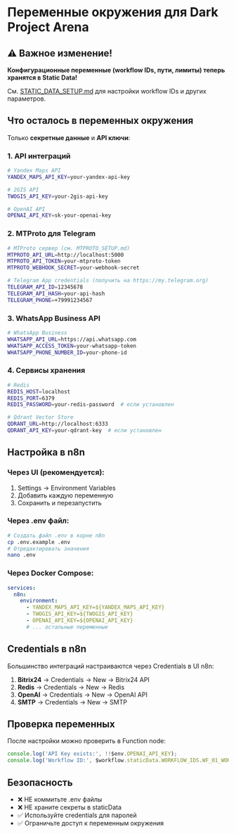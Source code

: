 # Переменные окружения для Dark Project Arena

## ⚠️ Важное изменение!

**Конфигурационные переменные (workflow IDs, пути, лимиты) теперь хранятся в Static Data!**

См. [STATIC_DATA_SETUP.md](./STATIC_DATA_SETUP.md) для настройки workflow IDs и других параметров.

## Что осталось в переменных окружения

Только **секретные данные** и **API ключи**:

### 1. API интеграций

```bash
# Yandex Maps API
YANDEX_MAPS_API_KEY=your-yandex-api-key

# 2GIS API  
TWOGIS_API_KEY=your-2gis-api-key

# OpenAI API
OPENAI_API_KEY=sk-your-openai-key
```

### 2. MTProto для Telegram

```bash
# MTProto сервер (см. MTPROTO_SETUP.md)
MTPROTO_API_URL=http://localhost:5000
MTPROTO_API_TOKEN=your-mtproto-token
MTPROTO_WEBHOOK_SECRET=your-webhook-secret

# Telegram App credentials (получить на https://my.telegram.org)
TELEGRAM_API_ID=12345678
TELEGRAM_API_HASH=your-api-hash
TELEGRAM_PHONE=+79991234567
```

### 3. WhatsApp Business API

```bash
# WhatsApp Business
WHATSAPP_API_URL=https://api.whatsapp.com
WHATSAPP_ACCESS_TOKEN=your-whatsapp-token
WHATSAPP_PHONE_NUMBER_ID=your-phone-id
```

### 4. Сервисы хранения

```bash
# Redis
REDIS_HOST=localhost
REDIS_PORT=6379
REDIS_PASSWORD=your-redis-password  # если установлен

# Qdrant Vector Store
QDRANT_URL=http://localhost:6333
QDRANT_API_KEY=your-qdrant-key  # если установлен
```

## Настройка в n8n

### Через UI (рекомендуется):
1. Settings → Environment Variables
2. Добавить каждую переменную
3. Сохранить и перезапустить

### Через .env файл:
```bash
# Создать файл .env в корне n8n
cp .env.example .env
# Отредактировать значения
nano .env
```

### Через Docker Compose:
```yaml
services:
  n8n:
    environment:
      - YANDEX_MAPS_API_KEY=${YANDEX_MAPS_API_KEY}
      - TWOGIS_API_KEY=${TWOGIS_API_KEY}
      - OPENAI_API_KEY=${OPENAI_API_KEY}
      # ... остальные переменные
```

## Credentials в n8n

Большинство интеграций настраиваются через Credentials в UI n8n:

1. **Bitrix24** → Credentials → New → Bitrix24 API
2. **Redis** → Credentials → New → Redis
3. **OpenAI** → Credentials → New → OpenAI API
4. **SMTP** → Credentials → New → SMTP

## Проверка переменных

После настройки можно проверить в Function node:
```javascript
console.log('API Key exists:', !!$env.OPENAI_API_KEY);
console.log('Workflow ID:', $workflow.staticData.WORKFLOW_IDS.WF_01_WORKFLOW_ID);
```

## Безопасность

- ❌ НЕ коммитьте .env файлы
- ❌ НЕ храните секреты в staticData
- ✅ Используйте credentials для паролей
- ✅ Ограничьте доступ к переменным окружения